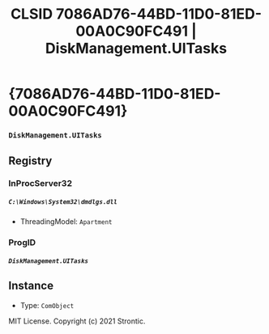 ﻿---
title: "CLSID 7086AD76-44BD-11D0-81ED-00A0C90FC491 | DiskManagement.UITasks"
excerpt: What is COM-Object CLSID 7086AD76-44BD-11D0-81ED-00A0C90FC491?
---

# {7086AD76-44BD-11D0-81ED-00A0C90FC491}

### `DiskManagement.UITasks`

## Registry


### InProcServer32

##### `C:\Windows\System32\dmdlgs.dll`
* ThreadingModel: `Apartment`

### ProgID

##### `DiskManagement.UITasks`

## Instance

* Type: `ComObject`

MIT License. Copyright (c) 2021 Strontic.


